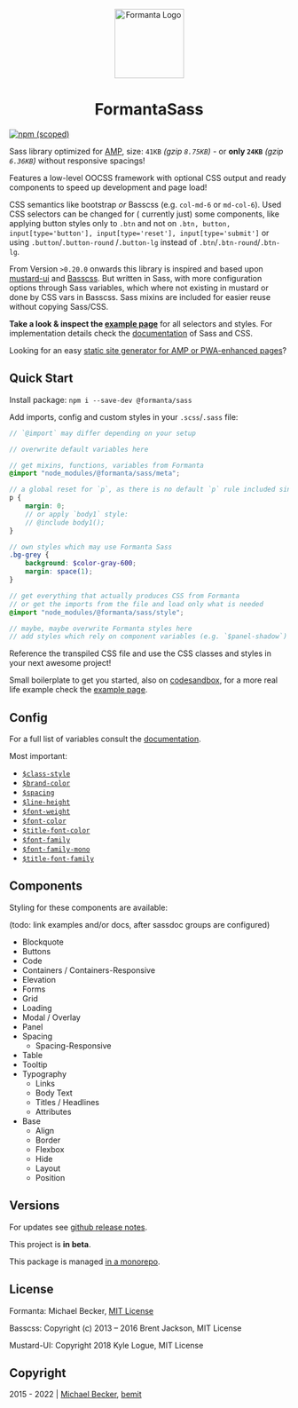 <p align="center">
  <a href="https://formanta.bemit.codes" rel="noopener noreferrer" target="_blank"><img width="125" src="https://formanta.bemit.codes/formanta_logo.svg" alt="Formanta Logo"></a>
</p>

<h1 align="center">FormantaSass</h1>

[![npm (scoped)](https://img.shields.io/npm/v/@formanta/sass?style=flat-square)](https://www.npmjs.com/package/@formanta/sass)

Sass library optimized for [AMP](https://amp.dev), size: `41KB` *(gzip `8.75KB`)* - or **only `24KB`** *(gzip `6.36KB`)* without responsive
spacings!

Features a low-level OOCSS framework with optional CSS output and ready components to speed up development and page
load!

CSS semantics like bootstrap *or* Basscss (e.g. `col-md-6` or `md-col-6`). Used CSS selectors can be changed for (
currently just) some components, like applying button styles only to `.btn` and not
on `.btn, button, input[type='button'], input[type='reset'], input[type='submit']` or using `.button`/`.button-round`
/`.button-lg` instead of `.btn`/`.btn-round`/`.btn-lg`.

From Version `>0.20.0` onwards this library is inspired and based
upon [mustard-ui](https://kylelogue.github.io/mustard-ui) and [Basscss](https://basscss.com/). But written in Sass, with
more configuration options through Sass variables, which where not existing in mustard or done by CSS vars in Basscss.
Sass mixins are included for easier reuse without copying Sass/CSS.

**Take a look & inspect the [example page](https://formanta.bemit.codes)** for all selectors and styles. For
implementation details check the [documentation](https://formanta.bemit.codes/docs/) of Sass and CSS.

Looking for an easy [static site generator for AMP or PWA-enhanced pages](https://github.com/bemit/create-amp-page)?

## Quick Start

Install package: `npm i --save-dev @formanta/sass`

Add imports, config and custom styles in your `.scss`/`.sass` file:

```scss
// `@import` may differ depending on your setup

// overwrite default variables here

// get mixins, functions, variables from Formanta
@import "node_modules/@formanta/sass/meta";

// a global reset for `p`, as there is no default `p` rule included since formanta `0.22.0`
p {
    margin: 0;
    // or apply `body1` style:
    // @include body1();
}

// own styles which may use Formanta Sass
.bg-grey {
    background: $color-gray-600;
    margin: space(1);
}

// get everything that actually produces CSS from Formanta
// or get the imports from the file and load only what is needed
@import "node_modules/@formanta/sass/style";

// maybe, maybe overwrite Formanta styles here
// add styles which rely on component variables (e.g. `$panel-shadow`) (todo: change all vars to `meta`)
```

Reference the transpiled CSS file and use the CSS classes and styles in your next awesome project!

Small boilerplate to get you started, also on [codesandbox](https://codesandbox.io/s/formanta-starter-9onf2), for a more
real life example check the [example page](https://formanta.bemit.codes).

## Config

For a full list of variables consult the [documentation](https://formanta.bemit.codes/docs/).

Most important:

- [`$class-style`](https://formanta.bemit.codes/docs/#undefined-variable-class-style)
- [`$brand-color`](https://formanta.bemit.codes/docs/#vars:colors-variable-brand-color)
- [`$spacing`](https://formanta.bemit.codes/docs/#spacing-variable-spacing)
- [`$line-height`](https://formanta.bemit.codes/docs/#undefined-variable-line-height)
- [`$font-weight`](https://formanta.bemit.codes/docs/#undefined-variable-font-weight)
- [`$font-color`](https://formanta.bemit.codes/docs/#undefined-variable-font-color)
- [`$title-font-color`](https://formanta.bemit.codes/docs/#undefined-variable-heading-font-color)
- [`$font-family`](https://formanta.bemit.codes/docs/#undefined-variable-font-family)
- [`$font-family-mono`](https://formanta.bemit.codes/docs/#undefined-variable-font-family-mono)
- [`$title-font-family`](https://formanta.bemit.codes/docs/#undefined-variable-heading-font-family)

## Components

Styling for these components are available:

(todo: link examples and/or docs, after sassdoc groups are configured)

- Blockquote
- Buttons
- Code
- Containers / Containers-Responsive
- Elevation
- Forms
- Grid
- Loading
- Modal / Overlay
- Panel
- Spacing
    - Spacing-Responsive
- Table
- Tooltip
- Typography
    - Links
    - Body Text
    - Titles / Headlines
    - Attributes
- Base
    - Align
    - Border
    - Flexbox
    - Hide
    - Layout
    - Position

## Versions

For updates see [github release notes](https://github.com/bemit/FormantaSass/releases).

This project is **in beta**.

This package is managed [in a monorepo](https://github.com/bemit/Formanta).

## License

Formanta: Michael Becker, [MIT License](LICENSE)

Basscss: Copyright (c) 2013 – 2016 Brent Jackson, MIT License

Mustard-UI: Copyright 2018 Kyle Logue, MIT License

## Copyright

2015 - 2022 | [Michael Becker](https://mlbr.xyz), [bemit](https://bemit.codes)
